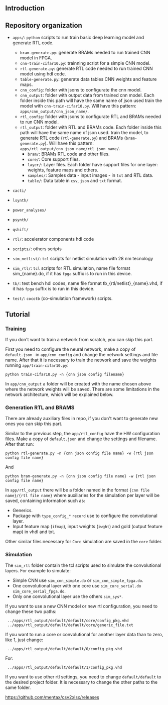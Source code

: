 ## Introduction

## Repository organization

* `apps/`: `python` scripts to run train basic deep learning model and generate RTL code.
  * `bram-generate.py`: generate BRAMs needed to run trained CNN model in FPGA.
  * `cnn-train-cifar10.py`: trainning script for a simple CNN model.
  * `rtl-generate.py`: generate RTL code needed to run trained CNN model using hdl code.
  * `table-generate.py`: generate data tables CNN weights and feature maps.
  * `cnn_config`: folder with jsons to configurate the cnn model.
  * `cnn_output`: folder with output data from trained cnn model. Each folder inside this path will have the same name
  of json used train the model with `cnn-train-cifar10.py`. Will have this pattern: `apps/cnn_output/cnn_json_name/`.
  * `rtl_config`: folder with jsons to configurate RTL and BRAMs needed to run CNN model.
  * `rtl_output`: folder with RTL and BRAMs code. Each folder inside this path will have the same name of json used.
  train the model, to generate RTL code (`rtl-generate.py`) and BRAMs (`bram-generate.py`). Will have this pattern:
  `apps/rtl_output/cnn_json_name/rtl_json_name/`.
    * `bram/`: BRAMs RTL code and other files.
    * `core/`: Core support files.
    * `layer/`: Layer files. Each folder have support files for one layer: weights, feature maps and others.
    * `samples/`: Samples data - input images - in `txt` and RTL data.
    * `table/`: Data table in `csv`, `json` and `txt` format.

* `cacti/`

* `lsynth/`

* `power_analyses/`

* `psynth/`

* `qshift/`

* `rtl/`: accelerator components hdl code

* `scripts/`: others scripts

* `sim_netlist/`: `tcl` scripts for netlist simulation with 28 nm tecnology 

* `sim_rtl/`: `tcl` scripts for RTL simulation, name file format sim_{name}.do, if it has `fpga` suffix is 
to run in this device.

* `tb/`: test bench hdl codes, name file format tb_{rtl/netlist}_{name}.vhd, if it has `fpga` suffix is to run in this 
device.

* `test/`: `cocotb` (co-simulation framework) scripts.

## Tutorial

### Training

If you don't want to train a network from scratch, you can skip this part.

First you need to configure the neural network, make a copy of `default.json ` in `app/cnn_config`
and change the network settings and file name.
After that it is necessary to train the network and save the weights running `app/train-cifar10.py`:

`python train-cifar10.py -n {cnn json config filename}`

In `app/cnn_output` a folder will be created with the name chosen above where the network weights will be saved.
There are some limitations in the network architecture, which will be explained below.


### Generation RTL and BRAMS

There are already auxiliary files in repo, if you don't want to generate new ones you can skip this part.

Similar to the previous step, the `app/rtl_config` have the HW configuration files.
Make a copy of `default.json` and change the settings and filename.
After that run:

`python rtl-generate.py -n {cnn json config file name} -w {rtl json config file name}`

And

`python bram-generate.py -n {cnn json config file name} -w {rtl json config file name}`


In `app/rtl_output` there will be a folder named in the format `{cnn file name}/{rtl file name}`
where auxiliaries for the simulation per layer will be saved, containing information such as:

* Generics.
* Package with `type_config_*` `record` use to configure the convolutional layer.
* Input feature map (`ifmap`), input weights (`iwght`) and gold (output feature map) in vhdl and txt.

Other similar files necessary for `Core` simulation are saved in the `core` folder.

### Simulation

The `sim_rtl` folder contain the tcl scripts used to simulate the convolutional layers.
For example to simulate:

* Simple CNN use `sim_cnn_simple.do` or `sim_cnn_simple_fpga.do`.
* One convolutional layer with one core use `sim_core_serial.do` `sim_core_serial_fpga.do`.
* Only one convolutional layer use the others `sim_sys*`.

If you want to use a new CNN model or new rtl configuration, you need to change these two paths:

     ../apps/rtl_output/default/default/core/config_pkg.vhd
     ../apps/rtl_output/default/default/core/generic_file.txt

If you want to run a core or convolutional for another layer data than to zero, like 1, just change:

     ../apps/rtl_output/default/default/0/config_pkg.vhd

For:

     ../apps/rtl_output/default/default/1/config_pkg.vhd

If you want to use other rtl settings, you need to change `default/default`
to the desired project folder. It is necessary to change the other paths to the same folder.


https://github.com/mentax/csv2xlsx/releases